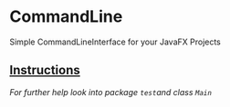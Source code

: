 # CommandLine
Simple CommandLineInterface for your JavaFX Projects

## [Instructions](https://github.com/deadlocker8/CommandLine/wiki)

_For further help look into package `test`and class `Main`_

